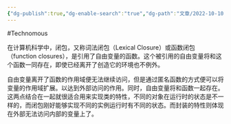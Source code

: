 ```yaml
---
{"dg-publish":true,"dg-enable-search":"true","dg-path":"文章/2022-10-10 对闭包的理解.md","permalink":"/文章/2022-10-10 对闭包的理解/","dgEnableSearch":"true","dgPassFrontmatter":true,"created":"2023-02-16T19:22:32.000+08:00","updated":"2023-11-14T13:32:11.000+08:00"}
---
```


#Technomous 

在计算机科学中，闭包，又称词法闭包（Lexical Closure）或函数闭包（function closures），是引用了自由变量的函数。这个被引用的自由变量将和这个函数一同存在，即使已经离开了创造它的环境也不例外。

自由变量离开了函数的作用域便无法继续访问，但是通过匿名函数的方式便可以将变量的作用域扩展。以达到外部访问的作用。同时，自由变量将和函数一起存在。这两点结合在一起就很适合用来实现类的特性，不同的对象在运行时的状态是不一样的，而闭包刚好能够实现不同的实例运行时有不同的状态。而封装的特性则体现在外部无法访问内部的变量上了。